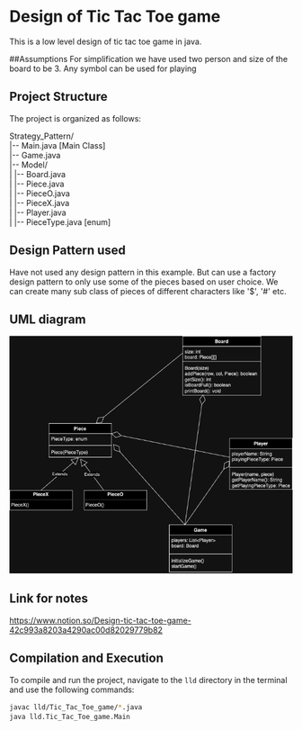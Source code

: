 # Design of Tic Tac Toe game

This is a low level design of tic tac toe game in java.

##Assumptions
For simplification we have used two person and size of the board to be 3.
Any symbol can be used for playing

## Project Structure

The project is organized as follows:

Strategy_Pattern/<br>
|-- Main.java [Main Class]<br>
|-- Game.java<br>
|-- Model/<br>
| |-- Board.java<br>
| |-- Piece.java<br>
| |-- PieceO.java<br>
| |-- PieceX.java<br>
| |-- Player.java<br>
| |-- PieceType.java [enum] <br>

## Design Pattern used
Have not used any design pattern in this example. But can use a factory design pattern to only use some of the pieces based on user choice. We can create many sub class of pieces of different characters like '$', '#' etc.

## UML diagram
![Local Image](UML_Diagram/lld-Design_Tic_Tac_Toe_game.drawio.png)

## Link for notes
https://www.notion.so/Design-tic-tac-toe-game-42c993a8203a4290ac00d82029779b82

## Compilation and Execution

To compile and run the project, navigate to the `lld` directory in the terminal and use the following commands:

```bash
javac lld/Tic_Tac_Toe_game/*.java
java lld.Tic_Tac_Toe_game.Main 

